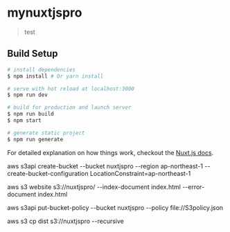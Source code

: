 # mynuxtjspro

> test

## Build Setup

``` bash
# install dependencies
$ npm install # Or yarn install

# serve with hot reload at localhost:3000
$ npm run dev

# build for production and launch server
$ npm run build
$ npm start

# generate static project
$ npm run generate
```

For detailed explanation on how things work, checkout the [Nuxt.js docs](https://github.com/nuxt/nuxt.js).


aws s3api create-bucket --bucket nuxtjspro --region ap-northeast-1 --create-bucket-configuration LocationConstraint=ap-northeast-1

aws s3 website s3://nuxtjspro/ --index-document index.html --error-document index.html

aws s3api put-bucket-policy --bucket nuxtjspro --policy file://S3policy.json

aws s3 cp dist s3://nuxtjspro --recursive


